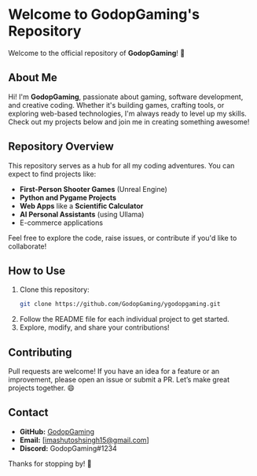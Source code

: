 # Welcome to GodopGaming's Repository

Welcome to the official repository of **GodopGaming**! 🚀

## About Me
Hi! I'm **GodopGaming**, passionate about gaming, software development, and creative coding. Whether it's building games, crafting tools, or exploring web-based technologies, I'm always ready to level up my skills. Check out my projects below and join me in creating something awesome!

## Repository Overview
This repository serves as a hub for all my coding adventures. You can expect to find projects like:

- **First-Person Shooter Games** (Unreal Engine)
- **Python and Pygame Projects**
- **Web Apps** like a **Scientific Calculator**
- **AI Personal Assistants** (using Ullama)
- E-commerce applications

Feel free to explore the code, raise issues, or contribute if you'd like to collaborate!

## How to Use
1. Clone this repository:
   ```bash
   git clone https://github.com/GodopGaming/ygodopgaming.git
   ```
2. Follow the README file for each individual project to get started.
3. Explore, modify, and share your contributions!

## Contributing
Pull requests are welcome! If you have an idea for a feature or an improvement, please open an issue or submit a PR. Let’s make great projects together. 😄

## Contact
- **GitHub:** [GodopGaming](https://github.com/GodopGaming)
- **Email:** [imashutoshsingh15@gmail.com]
- **Discord:** GodopGaming#1234

Thanks for stopping by! 🙌
